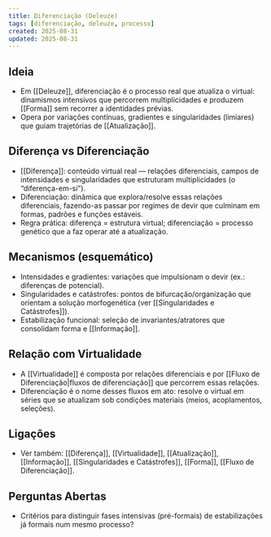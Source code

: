 ```yaml
---
title: Diferenciação (Deleuze)
tags: [diferenciação, deleuze, processo]
created: 2025-08-31
updated: 2025-08-31
---
```


## Ideia
- Em [[Deleuze]], diferenciação é o processo real que atualiza o virtual: dinamismos intensivos que percorrem multiplicidades e produzem [[Forma]] sem recorrer a identidades prévias.
- Opera por variações contínuas, gradientes e singularidades (limiares) que guiam trajetórias de [[Atualização]].

## Diferença vs Diferenciação
- [[Diferença]]: conteúdo virtual real — relações diferenciais, campos de intensidades e singularidades que estruturam multiplicidades (o “diferença-em-si”).
- Diferenciação: dinâmica que explora/resolve essas relações diferenciais, fazendo-as passar por regimes de devir que culminam em formas, padrões e funções estáveis.
- Regra prática: diferença = estrutura virtual; diferenciação = processo genético que a faz operar até a atualização.

## Mecanismos (esquemático)
- Intensidades e gradientes: variações que impulsionam o devir (ex.: diferenças de potencial).
- Singularidades e catástrofes: pontos de bifurcação/organização que orientam a solução morfogenética (ver [[Singularidades e Catástrofes]]).
- Estabilização funcional: seleção de invariantes/atratores que consolidam forma e [[Informação]].

## Relação com Virtualidade
- A [[Virtualidade]] é composta por relações diferenciais e por [[Fluxo de Diferenciação|fluxos de diferenciação]] que percorrem essas relações.
- Diferenciação é o nome desses fluxos em ato: resolve o virtual em séries que se atualizam sob condições materiais (meios, acoplamentos, seleções).

## Ligações
- Ver também: [[Diferença]], [[Virtualidade]], [[Atualização]], [[Informação]], [[Singularidades e Catástrofes]], [[Forma]], [[Fluxo de Diferenciação]].

## Perguntas Abertas
- Critérios para distinguir fases intensivas (pré-formais) de estabilizações já formais num mesmo processo?

 
